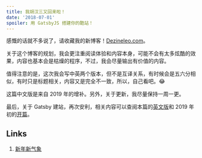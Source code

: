 ```yaml
---
title: 我胡汉三又回来啦！
date: '2018-07-01'
spoiler: 用 GatsbyJS 搭建你的酷站！
---
```


感慨的话就不多说了，请收藏我的新博客！[Dezineleo.com](https://dezineleo.com)。

关于这个博客的规划，我会更注重阅读体验和内容本身，可能不会有太多炫酷的效果，内容也基本会是枯燥的程序，不过，我会尽量输出有价值的内容。

值得注意的是，这次我会写中英两个版本，但不是互译关系，有时候会是五六分相似，有时只是标题相关，内容又是完全不一致，所以，自己看吧。😂

这篇中文版是来自 2019 年的增补。另外，关于更新，我尽量保持一周一更。

最后，关于 Gatsby 建站，再次安利，相关内容可以查阅本篇的[英文版](/site-is-alive)和 2019 年初的[开篇](/zh-hans/new-year-new-updates)。

## Links
1. [新年新气象](/zh-hans/new-year-new-updates)